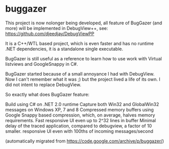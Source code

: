 # buggazer

This project is now nolonger being developed, all feature of BugGazer (and more) will be implemented in DebugView++, see: https://github.com/djeedjay/DebugViewPP

It is a C++/WTL based project, which is even faster and has no runtime .NET dependencies, it is a standalone single executable.

BugGazer is still useful as a reference to learn how to use work with Virtual listviews and GoogleSnappy in C#.

BugGazer started because of a small annoyance I had with DebugView. Now I can't remember what it was ;) but the project lived a life of its own. I did not intent to replace DebugView.

So exactly what does BugGazer feature:

Build using C# on .NET 2.0 runtime
Capture both Win32 and GlobalWin32 messages on Windows XP, 7 and 8
Compressed memory buffers using Google Snappy based compression, which, on average, halves memory requirements.
Fast responsive UI even up to 2^32 lines in buffer
Minimal delay of the traced application, compared to debugview, a factor of 10 smaller.
responsive UI even with 100ths of incoming messages/second

(automatically migrated from https://code.google.com/archive/p/buggazer/)
